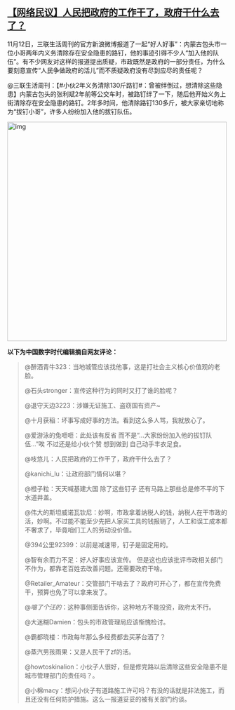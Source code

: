 <!--1605182074000-->
[【网络民议】人民把政府的工作干了，政府干什么去了？](https://chinadigitaltimes.net/chinese/2020/11/%e3%80%90%e7%bd%91%e7%bb%9c%e6%b0%91%e8%ae%ae%e3%80%91%e4%ba%ba%e6%b0%91%e6%8a%8a%e6%94%bf%e5%ba%9c%e7%9a%84%e5%b7%a5%e4%bd%9c%e5%b9%b2%e4%ba%86%ef%bc%8c%e6%94%bf%e5%ba%9c%e5%b9%b2%e4%bb%80%e4%b9%88/)
------

<p>11月12日，三联生活周刊的官方新浪微博报道了一起“好人好事”：内蒙古包头市一位小哥两年内义务清除存在安全隐患的路钉，他的事迹引得不少人“加入他的队伍”。有不少网友对这样的报道提出质疑，市政既然是政府的一部分责任，为什么要刻意宣传“人民争做政府的活儿”而不质疑政府没有尽到应尽的责任呢？</p><p>@三联生活周刊：【#小伙2年义务清除130斤路钉#：曾被绊倒过，想清除这些隐患】内蒙古包头的张利斌2年前等公交车时，被路钉绊了一下，随后他开始义务上街清除存在安全隐患的路钉。2年多时间，他清除路钉130多斤，被大家亲切地称为“拔钉小哥”，许多人纷纷加入他的拔钉队伍。</p><p><img src="https://chinadigitaltimes.net/chinese/files/2020/11/image-1605181050225.png" alt="img" class="aligncenter" width="500"></p><p><strong>以下为中国数字时代编辑摘自网友评论：</strong></p><blockquote><p>@醉酒青牛323：当地城管应该找他事，这是打社会主义核心价值观的老脸。</p><p>@石头stronger：宣传这种行为的同时又打了谁的脸呢？</p><p>@退守天边3223：涉嫌无证施工、盗窃国有资产~</p><p>@十月获稲：坏事写成好事的方法。看到这么多人骂，我就放心了。</p><p>@爱游泳的兔咂咂：此处该有反省 而不是“…大家纷纷加入他的拔钉队伍…”唉 不过还是给小伙个赞 想到做到 自己动手丰衣足食。</p><p>@吱悠儿：人民把政府的工作干了，政府干什么去了？</p><p>@kanichi_lu：让政府部门情何以堪？</p><p>@橙子粒：天天喊基建大国 除了这些钉子 还有马路上那些总是修不平的下水道井盖。</p><p>@伟大的斯坦威诺瓦钦尼：妙啊，市政拿着纳税人的钱，纳税人在干市政的活，妙啊。不过能不能至少先把人家买工具的钱报销了，人工和误工成本都不奢求了，毕竟咱们工人的劳动没价值。</p><p>@394公里92399：以前是减速带，钉子是固定用的。</p><p>@智有余而力不足：好人好事应该宣传。 但是这也应该批评市政相关部门不作为，都靠老百姓去改善问题。还需要政府干啥。</p><p>@Retailer_Amateur：交管部门干啥去了？政府可开心了，都在宣传免费干，预算也免了可以拿来发了。</p><p>@<em>喵了个汪的</em>：这种事侧面告诉你，这种地方不能投资，政府太不行。</p><p>@大迷糊Damien：包头的市政管理局应该惭愧检讨。</p><p>@霸都晓楼：市政每年那么多经费都去买茅台酒了？</p><p>@蒸汽男孩雨果：又是人民干了zf的活。</p><p>@howtoskinalion：小伙子人很好，但是修完路以后清除这些安全隐患不是城市管理部门的责任吗？。</p><p>@小棉macy：想问小伙子有道路施工许可吗？有没的话就是非法施工，而且还没有任何防护措施。这么一报道妥妥的被有关部门约谈。</p></blockquote>
